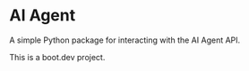 # AI Agent

A simple Python package for interacting with the AI Agent API.

This is a boot.dev project.
